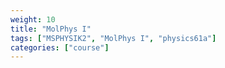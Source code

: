 ```yaml
---
weight: 10
title: "MolPhys I"
tags: ["MSPHYSIK2", "MolPhys I", "physics61a"]
categories: ["course"]
---
```

